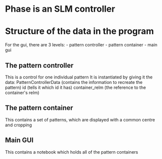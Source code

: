 # Phase is an SLM controller

# Structure of the data in the program
For the gui, there are 3 levels:
	- pattern controller
	- pattern container
	- main gui

## The pattern controller 
This is a control for one individual pattern
It is instantiated by giving it the data:
PatternControllerData (contains the information to recreate the pattern)
id (tells it which id it has)
container_relm (the reference to the container's relm)

## The pattern container
This contains a set of patterns, which are displayed with a common centre and cropping
## Main GUI
This contains a notebook which holds all of the pattern containers

